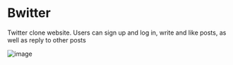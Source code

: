 # Bwitter
Twitter clone website. Users can sign up and log in, write and like posts, as well as reply to other posts

![image](https://user-images.githubusercontent.com/36121052/183512365-0b3a4f83-1bbc-466b-b513-56f12a24bfb0.png)
